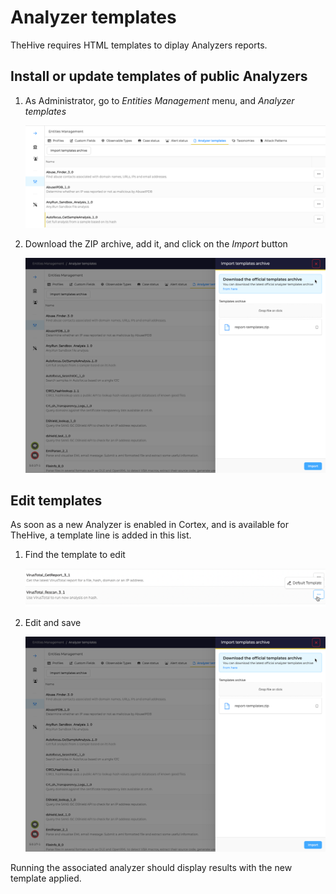 # Analyzer templates

TheHive requires HTML templates to diplay Analyzers reports. 

## Install or update templates of public Analyzers

1. As Administrator, go to _Entities Management_ menu, and _Analyzer templates_

    ![](./images/analyzer-templates.png)

2. Download the ZIP archive, add it, and click on the _Import_ button

    ![](./images/analyzer-templates-import-button.png)


## Edit templates
As soon as a new Analyzer is enabled in Cortex, and is available for TheHive, a template line is added in this list.

1. Find the template to edit

    ![](./images/analyzer-templates-default.png)

2. Edit and save

    ![](./images/analyzer-templates-import-button.png)

Running the associated analyzer should display results with the new template applied.